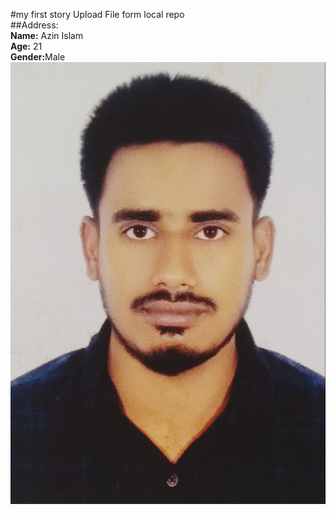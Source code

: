 #my first story Upload File  form local repo  
##Address:  
<b> Name:</b> Azin Islam<br/>
<b> Age:</b> 21<br/>
<b> Gender:</b>Male  
<img src="/image/azim.jpg" alt="photos"/>  



